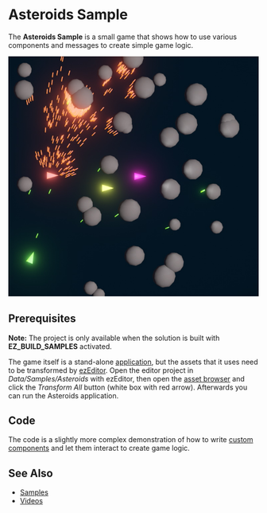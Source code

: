 # Asteroids Sample

The **Asteroids Sample** is a small game that shows how to use various components and messages to create simple game logic.

![Asteroids](media/asteroids1.jpg)

## Prerequisites

**Note:** The project is only available when the solution is built with **EZ_BUILD_SAMPLES** activated.

The game itself is a stand-alone [application](../docs/runtime/application/application.md), but the assets that it uses need to be transformed by [ezEditor](../getting-started/editor-overview.md). Open the editor project in *Data/Samples/Asteroids* with ezEditor, then open the [asset browser](../docs/assets/asset-browser.md) and click the *Transform All* button (white box with red arrow). Afterwards you can run the Asteroids application.

## Code

The code is a slightly more complex demonstration of how to write [custom components](../docs/runtime/world/components.md) and let them interact to create game logic.

## See Also

* [Samples](samples-overview.md)
* [Videos](../getting-started/videos.md)